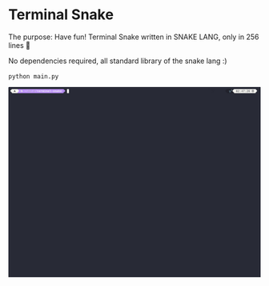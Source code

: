 # Terminal Snake

The purpose: Have fun! Terminal Snake written in SNAKE LANG, only in 256 lines 🐸

No dependencies required, all standard library of the snake lang :)

```shell
python main.py
```

![terminal-snake](./demo.gif)
